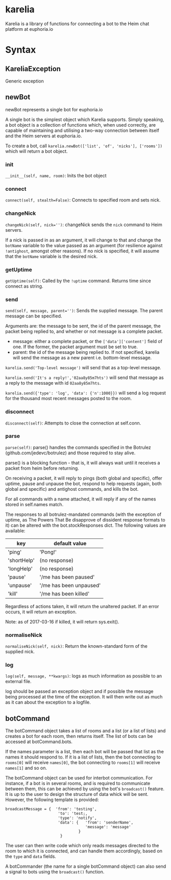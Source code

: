 karelia
======
Karelia is a library of functions for connecting a bot to the Heim chat
platform at euphoria.io

Syntax
======
KareliaException
------

Generic exception

newBot
------

newBot represents a single bot for euphoria.io

A single bot is the simplest object which Karelia supports. Simply speaking,
a bot object is a collection of functions which, when used correctly, are
capable of maintaining and utilising a two-way connection between itself and
the Heim servers at euphoria.io.

To create a bot, call `karelia.newBot(['list', 'of', 'nicks'], ['rooms'])`
which will return a bot object.

### __init__
`__init__(self, name, room)`: 
Inits the bot object

### connect
`connect(self, stealth=False)`: 
Connects to specified room and sets nick.

### changeNick
`changeNick(self, nick='')`: 
changeNick sends the `nick` command to Heim servers.

If a nick is passed in as an argument, it will change to that and change
the `botName` variable to the value passed as an argument (for resilience
against `!antighost`, amongst other reasons). If no nick is specified, it
will assume that the `botName` variable is the desired nick.

### getUptime
`getUptime(self)`: 
Called by the `!uptime` command. Returns time since connect as string.

### send
`send(self, message, parent='')`: 
Sends the supplied message. The parent message can be specified.

Arguments are: the message to be sent, the id of the parent message, the
packet being replied to, and whether or not message is a complete packet.

- message:  either a complete packet, or the `['data']['content']` field
of one. If the former, the packet argument must be set to true.
- parent:   the id of the message being replied to. If not specified,
karelia will send the message as a new parent i.e. bottom-level message.

`karelia.send('Top-level message')` will send that as a top-level message.

`karelia.send('It's a reply!','02aa8y85m7hts')` will send that message as
a reply to the message with id `02aa8y85m7hts`.

`karelia.send({'type': 'log', 'data': {'n':1000}})` will send a log
request for the thousand most recent messages posted to the room.

### disconnect
`disconnect(self)`: 
Attempts to close the connection at self.conn.

### parse
`parse(self)`: 
parse() handles the commands specified in the Botrulez
(github.com/jedevc/botrulez) and those required to stay alive.

parse() is a blocking function - that is, it will always wait until it
receives a packet from heim before returning.

On receiving a packet, it will reply to pings (both global and specific),
offer uptime, pause and unpause the bot, respond to help requests (again,
both global and specific) and antighost commands, and kills the bot.

For all commands with a name attached, it will reply if any of the names
stored in self.names match.

The responses to all botrulez-mandated commands (with the exception of
uptime, as The Powers That Be disapprove of dissident response formats
to it) can be altered with the bot.stockResponses dict. The following
values are available:

| key           | default value             |
|---------------|---------------------------|
| 'ping'        | 'Pong!'                   |
| 'shortHelp'   | (no response)             |
| 'longHelp'    | (no response)             |
| 'pause'       | '/me has been paused'     |
| 'unpause'     | '/me has been unpaused'   |
| 'kill'        | '/me has been killed'     |

Regardless of actions taken, it will return the unaltered packet. If an
error occurs, it will return an exception.

Note: as of 2017-03-16 if killed, it will return sys.exit().

### normaliseNick
`normaliseNick(self, nick)`: 
Return the known-standard form of the supplied nick.

### log
`log(self, message, **kwargs)`: 
logs as much information as possible to an external file.

log should be passed an exception object and if possible the message being
processed at the time of the exception. It will then write out as much as
it can about the exception to a logfile.

botCommand
------

The botCommand object takes a list of rooms and a list (or a list of lists)
and creates a bot for each room, then returns itself. The list of bots can
be accessed at botCommand.bots.

If the names parameter is a list, then each bot will be passed that list as
the names it should respond to. If it is a list of lists, then the bot
connecting to `rooms[0]` will receive `names[0]`, the bot connecting to
`rooms[1]` will receive `names[1]` and so on.

The botCommand object can be used for interbot communication. For instance,
if a bot is in several rooms, and is required to communicate between them,
this can be achieved by using the bot's `broadcast()` feature. It is up to
the user to design the structure of data whick will be sent. However, the
following template is provided:

```
broadcastMessage = {  'from': 'testing',
                       'to': 'test;,
                       'type': 'notify',
                       'data': {   'from': 'senderName',
                                   'message': 'message'
                                }
                        }
```

The user can then write code which only reads messages directed to the room
to which it is connected, and can handle them accordingly, based on the
`type` and `data` fields.

A botCommander (the name for a single botCommand object) can also send a
signal to bots using the `broadcast()` function.

